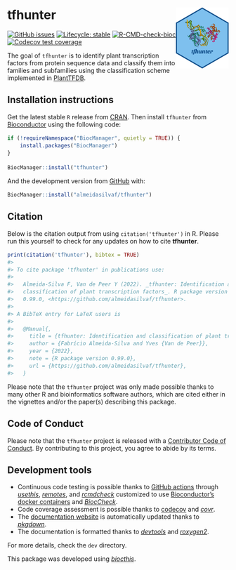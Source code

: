 
<!-- README.md is generated from README.Rmd. Please edit that file -->

# tfhunter <img src="man/figures/logo.png" align="right" height="139" />

<!-- badges: start -->

[![GitHub
issues](https://img.shields.io/github/issues/almeidasilvaf/tfhunter)](https://github.com/almeidasilvaf/tfhunter/issues)
[![Lifecycle:
stable](https://img.shields.io/badge/lifecycle-stable-brightgreen.svg)](https://lifecycle.r-lib.org/articles/stages.html#stable)
[![R-CMD-check-bioc](https://github.com/almeidasilvaf/tfhunter/workflows/R-CMD-check-bioc/badge.svg)](https://github.com/almeidasilvaf/tfhunter/actions)
[![Codecov test
coverage](https://codecov.io/gh/almeidasilvaf/tfhunter/branch/master/graph/badge.svg)](https://codecov.io/gh/almeidasilvaf/tfhunter?branch=master)
<!-- badges: end -->

The goal of `tfhunter` is to identify plant transcription factors from
protein sequence data and classify them into families and subfamilies
using the classification scheme implemented in
[PlantTFDB](https://doi.org/10.1093/nar/gkz1020).

## Installation instructions

Get the latest stable `R` release from
[CRAN](http://cran.r-project.org/). Then install `tfhunter` from
[Bioconductor](http://bioconductor.org/) using the following code:

``` r
if (!requireNamespace("BiocManager", quietly = TRUE)) {
    install.packages("BiocManager")
}

BiocManager::install("tfhunter")
```

And the development version from
[GitHub](https://github.com/almeidasilvaf/tfhunter) with:

``` r
BiocManager::install("almeidasilvaf/tfhunter")
```

## Citation

Below is the citation output from using `citation('tfhunter')` in R.
Please run this yourself to check for any updates on how to cite
**tfhunter**.

``` r
print(citation('tfhunter'), bibtex = TRUE)
#> 
#> To cite package 'tfhunter' in publications use:
#> 
#>   Almeida-Silva F, Van de Peer Y (2022). _tfhunter: Identification and
#>   classification of plant transcription factors_. R package version
#>   0.99.0, <https://github.com/almeidasilvaf/tfhunter>.
#> 
#> A BibTeX entry for LaTeX users is
#> 
#>   @Manual{,
#>     title = {tfhunter: Identification and classification of plant transcription factors},
#>     author = {Fabrício Almeida-Silva and Yves {Van de Peer}},
#>     year = {2022},
#>     note = {R package version 0.99.0},
#>     url = {https://github.com/almeidasilvaf/tfhunter},
#>   }
```

Please note that the `tfhunter` project was only made possible thanks to
many other R and bioinformatics software authors, which are cited either
in the vignettes and/or the paper(s) describing this package.

## Code of Conduct

Please note that the `tfhunter` project is released with a [Contributor
Code of Conduct](http://bioconductor.org/about/code-of-conduct/). By
contributing to this project, you agree to abide by its terms.

## Development tools

-   Continuous code testing is possible thanks to [GitHub
    actions](https://www.tidyverse.org/blog/2020/04/usethis-1-6-0/)
    through *[usethis](https://CRAN.R-project.org/package=usethis)*,
    *[remotes](https://CRAN.R-project.org/package=remotes)*, and
    *[rcmdcheck](https://CRAN.R-project.org/package=rcmdcheck)*
    customized to use [Bioconductor’s docker
    containers](https://www.bioconductor.org/help/docker/) and
    *[BiocCheck](https://bioconductor.org/packages/3.15/BiocCheck)*.
-   Code coverage assessment is possible thanks to
    [codecov](https://codecov.io/gh) and
    *[covr](https://CRAN.R-project.org/package=covr)*.
-   The [documentation website](http://almeidasilvaf.github.io/tfhunter)
    is automatically updated thanks to
    *[pkgdown](https://CRAN.R-project.org/package=pkgdown)*.
-   The documentation is formatted thanks to
    *[devtools](https://CRAN.R-project.org/package=devtools)* and
    *[roxygen2](https://CRAN.R-project.org/package=roxygen2)*.

For more details, check the `dev` directory.

This package was developed using
*[biocthis](https://bioconductor.org/packages/3.15/biocthis)*.
